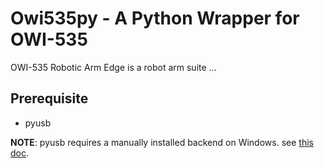 # Owi535py - A Python Wrapper for OWI-535

OWI-535 Robotic Arm Edge is a robot arm suite ...

## Prerequisite

- pyusb

**NOTE**: pyusb requires a manually installed backend on Windows. see [this doc]().

